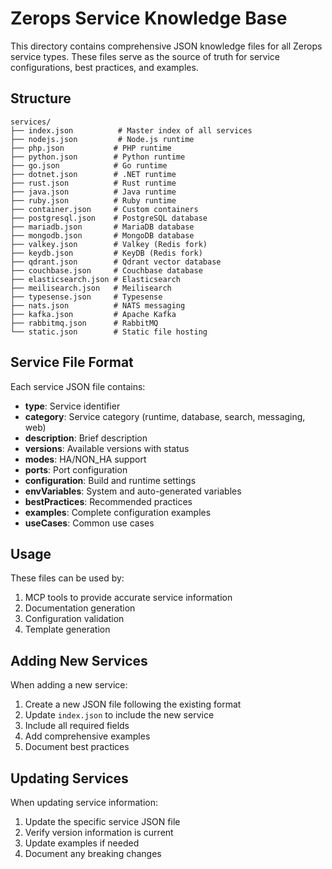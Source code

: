 # Zerops Service Knowledge Base

This directory contains comprehensive JSON knowledge files for all Zerops service types. These files serve as the source of truth for service configurations, best practices, and examples.

## Structure

```
services/
├── index.json          # Master index of all services
├── nodejs.json         # Node.js runtime
├── php.json           # PHP runtime  
├── python.json        # Python runtime
├── go.json            # Go runtime
├── dotnet.json        # .NET runtime
├── rust.json          # Rust runtime
├── java.json          # Java runtime
├── ruby.json          # Ruby runtime
├── container.json     # Custom containers
├── postgresql.json    # PostgreSQL database
├── mariadb.json       # MariaDB database
├── mongodb.json       # MongoDB database
├── valkey.json        # Valkey (Redis fork)
├── keydb.json         # KeyDB (Redis fork)
├── qdrant.json        # Qdrant vector database
├── couchbase.json     # Couchbase database
├── elasticsearch.json # Elasticsearch
├── meilisearch.json   # Meilisearch
├── typesense.json     # Typesense
├── nats.json          # NATS messaging
├── kafka.json         # Apache Kafka
├── rabbitmq.json      # RabbitMQ
└── static.json        # Static file hosting
```

## Service File Format

Each service JSON file contains:

- **type**: Service identifier
- **category**: Service category (runtime, database, search, messaging, web)
- **description**: Brief description
- **versions**: Available versions with status
- **modes**: HA/NON_HA support
- **ports**: Port configuration
- **configuration**: Build and runtime settings
- **envVariables**: System and auto-generated variables
- **bestPractices**: Recommended practices
- **examples**: Complete configuration examples
- **useCases**: Common use cases

## Usage

These files can be used by:
1. MCP tools to provide accurate service information
2. Documentation generation
3. Configuration validation
4. Template generation

## Adding New Services

When adding a new service:
1. Create a new JSON file following the existing format
2. Update `index.json` to include the new service
3. Include all required fields
4. Add comprehensive examples
5. Document best practices

## Updating Services

When updating service information:
1. Update the specific service JSON file
2. Verify version information is current
3. Update examples if needed
4. Document any breaking changes